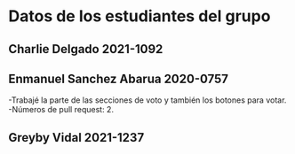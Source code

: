 # Datos de los estudiantes del grupo

## Charlie Delgado 2021-1092

## Enmanuel Sanchez Abarua 2020-0757

-Trabajé la parte de las secciones de voto y también los botones para votar.
-Números de pull request: 2.

## Greyby Vidal 2021-1237
